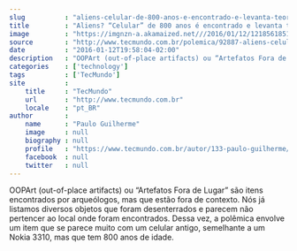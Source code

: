 ```yaml
---
slug          : "aliens-celular-de-800-anos-e-encontrado-e-levanta-teorias-da-conspiracao"
title         : "Aliens? “Celular” de 800 anos é encontrado e levanta teorias da conspiração"
image         : "https://imgnzn-a.akamaized.net///2016/01/12/12185618516547-t1200x480.jpg"
source        : "http://www.tecmundo.com.br/polemica/92887-aliens-celular-800-anos-encontrado-levanta-teorias-conspiracao.htm"
date          : "2016-01-12T19:58:04-02:00"
description   : "OOPArt (out-of-place artifacts) ou “Artefatos Fora de Lugar” são itens encontrados por arqueólogos, mas que estão fora de contexto. Nós já listamos diversos objetos que foram desenterrados e parecem não pertencer ao local onde foram encontrados. Dessa vez, a polêmica envolve um item que se parece muito com um celular antigo, semelhante a um Nokia 3310, mas que tem 800 anos de idade."
categories    : ['technology']
tags          : ['TecMundo']
site          :
    title     : "TecMundo"
    url       : "http://www.tecmundo.com.br"
    locale    : "pt_BR"
author        :
    name      : "Paulo Guilherme"
    image     : null
    biography : null
    profile   : "https://www.tecmundo.com.br/autor/133-paulo-guilherme/"
    facebook  : null
    twitter   : null
---
```


OOPArt (out-of-place artifacts) ou “Artefatos Fora de Lugar” são itens encontrados por arqueólogos, mas que estão fora de contexto. Nós já listamos diversos objetos que foram desenterrados e parecem não pertencer ao local onde foram encontrados. Dessa vez, a polêmica envolve um item que se parece muito com um celular antigo, semelhante a um Nokia 3310, mas que tem 800 anos de idade.
